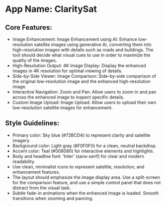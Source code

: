 # **App Name**: ClaritySat

## Core Features:

- Image Enhancement: Image Enhancement using AI: Enhance low-resolution satellite images using generative AI, converting them into high-resolution images with details such as roads and buildings. The tool should decide what visual cues to use in order to maximize the quality of the images.
- High-Resolution Output: 4K Image Display: Display the enhanced images in 4K resolution for optimal viewing of details.
- Side-by-Side Viewer: Image Comparison: Side-by-side comparison of the original low-resolution image and the enhanced high-resolution image.
- Interactive Navigation: Zoom and Pan: Allow users to zoom in and pan across the enhanced image to inspect specific details.
- Custom Image Upload: Image Upload: Allow users to upload their own low-resolution satellite images for enhancement.

## Style Guidelines:

- Primary color: Sky blue (#72BCD4) to represent clarity and satellite imagery.
- Background color: Light gray (#F0F0F0) for a clean, neutral backdrop.
- Accent color: Teal (#008080) for interactive elements and highlights.
- Body and headline font: 'Inter' (sans-serif) for clear and modern readability.
- Use clean, minimalist icons to represent satellite, resolution, and enhancement features.
- The layout should emphasize the image display area. Use a split-screen for the comparison feature, and use a simple control panel that does not distract from the visual task.
- Subtle fade-in animations when the enhanced image is loaded. Smooth transitions when zooming and panning.